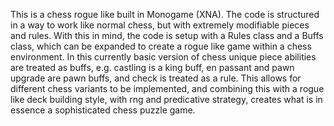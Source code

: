 This is a chess rogue like built in Monogame (XNA).
The code is structured in a way to work like normal chess, but with extremely modifiable pieces and rules.
With this in mind, the code is setup with a Rules class and a Buffs class, which can be expanded
to create a rogue like game within a chess environment. In this currently basic version of chess
unique piece abilities are treated as buffs, e.g. castling is a king buff, en passant and 
pawn upgrade are pawn buffs, and check is treated as a rule. This allows for  different chess 
variants to be implemented, and combining this with a rogue like deck building style, with rng and 
predicative strategy, creates what is in essence a sophisticated chess puzzle game.
